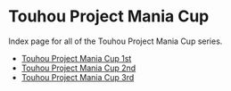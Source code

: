 # Touhou Project Mania Cup

Index page for all of the Touhou Project Mania Cup series.

- [Touhou Project Mania Cup 1st](1st)
- [Touhou Project Mania Cup 2nd](2nd)
- [Touhou Project Mania Cup 3rd](3rd)
